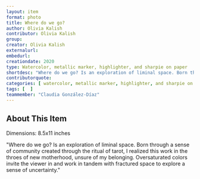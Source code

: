 ```yaml
---
layout: item
format: photo
title: Where do we go?
author: Olivia Kalish
contributor: Olivia Kalish
group: 
creator: Olivia Kalish
externalurl: 
embedurl: 
creationdate: 2020
type: Watercolor, metallic marker, highlighter, and sharpie on paper
shortdesc: "Where do we go? Is an exploration of liminal space. Born through a sense of community created through the ritual of tarot, I realized this work in the throes of new motherhood, unsure of my belonging. Oversaturated colors invite the viewer in and work in tandem with fractured space to explore a sense of uncertainty."
contributorquote: 
categories: [ watercolor, metallic marker, highlighter, and sharpie on paper ]
tags: [  ]
teammember: "Claudia González-Díaz"
---
```


## About This Item

Dimensions: 8.5x11 inches

"Where do we go? Is an exploration of liminal space. Born through a sense of community created through the ritual of tarot, I realized this work in the throes of new motherhood, unsure of my belonging. Oversaturated colors invite the viewer in and work in tandem with fractured space to explore a sense of uncertainty."
